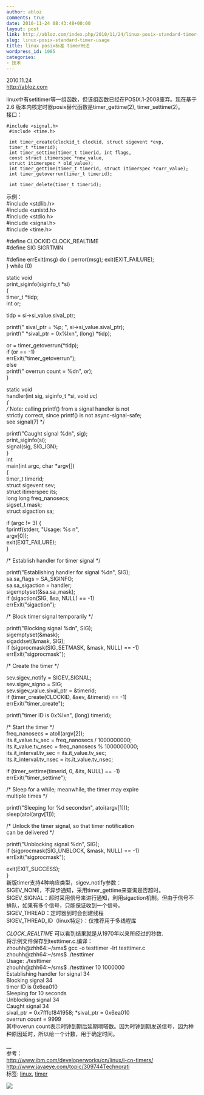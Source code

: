 ```yaml
---
author: abloz
comments: true
date: 2010-11-24 08:43:48+00:00
layout: post
link: http://abloz.com/index.php/2010/11/24/linux-posix-standard-timer-usage/
slug: linux-posix-standard-timer-usage
title: linux posix标准 timer用法
wordpress_id: 1085
categories:
- 技术
---
```


2010.11.24  
http://abloz.com  
  
linux中有setitimer等一组函数，但该组函数已经在POSIX.1-2008废弃。现在基于 2.6 版本内核定时器posix替代函数是timer_gettime(2), timer_settime(2)。  
接口：  

    
    #include <signal.h>
     #include <time.h>
    
     int timer_create(clockid_t clockid, struct sigevent *evp,
     timer_t *timerid);
     int timer_settime(timer_t timerid, int flags,
     const struct itimerspec *new_value,
     struct itimerspec * old_value);
     int timer_gettime(timer_t timerid, struct itimerspec *curr_value);
     int timer_getoverrun(timer_t timerid);
    
     int timer_delete(timer_t timerid);

  
示例：  
#include <stdlib.h>  
#include <unistd.h>  
#include <stdio.h>  
#include <signal.h>  
#include <time.h>  
  
#define CLOCKID CLOCK_REALTIME  
#define SIG SIGRTMIN  
  
#define errExit(msg) do { perror(msg); exit(EXIT_FAILURE);   
} while (0)  
  
static void  
print_siginfo(siginfo_t *si)  
{  
timer_t *tidp;  
int or;  
  
tidp = si->si_value.sival_ptr;  
  
printf(" sival_ptr = %p; ", si->si_value.sival_ptr);  
printf(" *sival_ptr = 0x%lxn", (long) *tidp);  
  
or = timer_getoverrun(*tidp);  
if (or == -1)  
errExit("timer_getoverrun");  
else  
printf(" overrun count = %dn", or);  
}  
  
static void  
handler(int sig, siginfo_t *si, void *uc)  
{  
/* Note: calling printf() from a signal handler is not  
strictly correct, since printf() is not async-signal-safe;  
see signal(7) */  
  
printf("Caught signal %dn", sig);  
print_siginfo(si);  
signal(sig, SIG_IGN);  
}  
int  
main(int argc, char *argv[])  
{  
timer_t timerid;  
struct sigevent sev;  
struct itimerspec its;  
long long freq_nanosecs;  
sigset_t mask;  
struct sigaction sa;  
  
if (argc != 3) {  
fprintf(stderr, "Usage: %s <sleep-secs> <freq-nanosecs>n",  
argv[0]);  
exit(EXIT_FAILURE);  
}  
  
/* Establish handler for timer signal */  
  
printf("Establishing handler for signal %dn", SIG);  
sa.sa_flags = SA_SIGINFO;  
sa.sa_sigaction = handler;  
sigemptyset(&sa.sa_mask);  
if (sigaction(SIG, &sa, NULL) == -1)  
errExit("sigaction");  
  
/* Block timer signal temporarily */  
  
printf("Blocking signal %dn", SIG);  
sigemptyset(&mask);  
sigaddset(&mask, SIG);  
if (sigprocmask(SIG_SETMASK, &mask, NULL) == -1)  
errExit("sigprocmask");  
  
/* Create the timer */  
  
sev.sigev_notify = SIGEV_SIGNAL;  
sev.sigev_signo = SIG;  
sev.sigev_value.sival_ptr = &timerid;  
if (timer_create(CLOCKID, &sev, &timerid) == -1)  
errExit("timer_create");  
  
printf("timer ID is 0x%lxn", (long) timerid);  
  
/* Start the timer */  
freq_nanosecs = atoll(argv[2]);  
its.it_value.tv_sec = freq_nanosecs / 1000000000;  
its.it_value.tv_nsec = freq_nanosecs % 1000000000;  
its.it_interval.tv_sec = its.it_value.tv_sec;  
its.it_interval.tv_nsec = its.it_value.tv_nsec;  
  
if (timer_settime(timerid, 0, &its, NULL) == -1)  
errExit("timer_settime");  
  
/* Sleep for a while; meanwhile, the timer may expire  
multiple times */  
  
printf("Sleeping for %d secondsn", atoi(argv[1]));  
sleep(atoi(argv[1]));  
  
/* Unlock the timer signal, so that timer notification  
can be delivered */  
  
printf("Unblocking signal %dn", SIG);  
if (sigprocmask(SIG_UNBLOCK, &mask, NULL) == -1)  
errExit("sigprocmask");  
  
exit(EXIT_SUCCESS);  
}  
新版timer支持4种响应类型，sigev_notify参数：  
SIGEV_NONE，不异步通知，采用timer_gettime来查询是否超时。  
SIGEV_SIGNAL：超时采用信号来进行通知，利用sigaction机制。但由于信号不排队，如果有多个信号，只能保证收到一个信号。  
SIGEV_THREAD：定时器到时会创建线程  
SIGEV_THREAD_ID（linux特定）：仅推荐用于多线程库  
  
_CLOCK_REALTIME_ 可以看到结果就是从1970年以来所经过的秒数.  
将示例文件保存到testtimer.c.编译：  
zhouhh@zhh64:~/sms$ gcc -o testtimer -lrt testtimer.c  
zhouhh@zhh64:~/sms$ ./testtimer   
Usage: ./testtimer <sleep-secs> <freq-nanosecs>  
zhouhh@zhh64:~/sms$ ./testtimer 10 1000000  
Establishing handler for signal 34  
Blocking signal 34  
timer ID is 0x6ea010  
Sleeping for 10 seconds  
Unblocking signal 34  
Caught signal 34  
sival_ptr = 0x7fffcf841958; *sival_ptr = 0x6ea010  
overrun count = 9999  
其中overun count表示时钟到期后延期嘀嗒数。因为时钟到期发送信号，因为种种原因延时，所以给一个计数，用于确定时间。  
  
__  
参考：  
http://www.ibm.com/developerworks/cn/linux/l-cn-timers/  
http://www.javaeye.com/topic/309744Technorati   
标签: [linux](http://technorati.com/tag/linux), [timer](http://technorati.com/tag/timer)  
  


![](http://img.zemanta.com/pixy.gif?x-id=2e1a94d0-5671-84e5-a7f5-f28b80a0101a)
